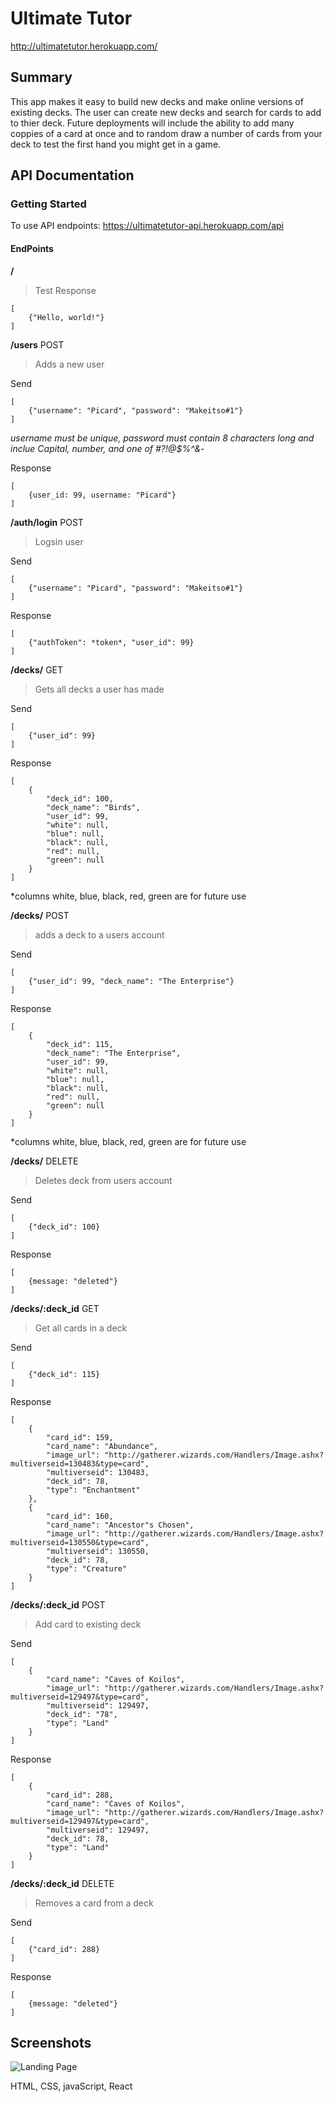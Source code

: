 # Ultimate Tutor
http://ultimatetutor.herokuapp.com/


## Summary
This app makes it easy to build new decks and make online versions of existing decks.  The user can create new decks and search for cards to add to thier deck.  Future deployments will include the ability to add many coppies of a card at once and to random draw a number of cards from your deck to test the first hand you might get in a game.

## API Documentation
### Getting Started
To use API endpoints:
https://ultimatetutor-api.herokuapp.com/api

#### EndPoints
**/**
>Test
Response 

    [
        {"Hello, world!"}
    ]
    

**/users**  POST
>Adds a new user

Send 

    [
        {"username": "Picard", "password": "Makeitso#1"}
    ]


*username must be unique, password must contain 8 characters long and inclue Capital, number, and one of #?!@$%^&*-

Response  

    [
        {user_id: 99, username: "Picard"}
    ]

**/auth/login**  POST
>Logsin user

Send 

    [
        {"username": "Picard", "password": "Makeitso#1"}
    ]

Response 

    [
        {"authToken": *token*, "user_id": 99}
    ]

**/decks/**   GET
>Gets all decks a user has made

Send 

    [
        {"user_id": 99}
    ]

Response 

    [
        {
            "deck_id": 100,
            "deck_name": "Birds",
            "user_id": 99,
            "white": null,
            "blue": null,
            "black": null,
            "red": null,
            "green": null
        }
    ]

*columns white, blue, black, red, green are for future use

**/decks/**   POST
>adds a deck to a users account

Send 

    [
        {"user_id": 99, "deck_name": "The Enterprise"}
    ]

Response 

    [
        {
            "deck_id": 115,
            "deck_name": "The Enterprise",
            "user_id": 99,
            "white": null,
            "blue": null,
            "black": null,
            "red": null,
            "green": null
        }
    ]

*columns white, blue, black, red, green are for future use

**/decks/**  DELETE
>Deletes deck from users account

Send

    [
        {"deck_id": 100}
    ]
    
Response

    [
        {message: "deleted"}
    ]

**/decks/:deck_id**  GET
>Get all cards in a deck

Send

    [
        {"deck_id": 115}
    ]

Response

    [
        {
            "card_id": 159,
            "card_name": "Abundance",
            "image_url": "http://gatherer.wizards.com/Handlers/Image.ashx?multiverseid=130483&type=card",
            "multiverseid": 130483,
            "deck_id": 78,
            "type": "Enchantment"
        },
        {
            "card_id": 160,
            "card_name": "Ancestor"s Chosen",
            "image_url": "http://gatherer.wizards.com/Handlers/Image.ashx?multiverseid=130550&type=card",
            "multiverseid": 130550,
            "deck_id": 78,
            "type": "Creature"
        }
    ]

**/decks/:deck_id**  POST
>Add card to existing deck

Send

    [
        {
            "card_name": "Caves of Koilos",
            "image_url": "http://gatherer.wizards.com/Handlers/Image.ashx?multiverseid=129497&type=card",
            "multiverseid": 129497,
            "deck_id": "78",
            "type": "Land"
        }
    ]

Response

    [
        {
            "card_id": 288,
            "card_name": "Caves of Koilos",
            "image_url": "http://gatherer.wizards.com/Handlers/Image.ashx?multiverseid=129497&type=card",
            "multiverseid": 129497,
            "deck_id": 78,
            "type": "Land"
        }
    ]

**/decks/:deck_id** DELETE
>Removes a card from a deck

Send

    [
        {"card_id": 288}
    ]

Response

    [
        {message: "deleted"}
    ]

## Screenshots

![Landing Page](/ScreenShots/LandingPage.png "Landing Page")

HTML, CSS, javaScript, React

